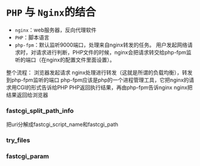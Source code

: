 # `PHP` 与 `Nginx`的结合

- `nginx`：web服务器，反向代理软件
- `PHP`：脚本语言
- `php-fpm`：默认监听9000端口，处理来自nginx转发的任务。
用户发起网络请求时，对请求进行判断，PHP文件的时候，nginx会把请求转交给php-fpm监听的端口（在nginx的配置文件里面设置）。

整个流程：
浏览器发起请求
nginx处理进行转发（这就是所谓的负载均衡），转发到php-fpm监听的端口
php-fpm应该是php的一个进程管理工具，它把nginx的请求用CGI的形式告诉给PHP
PHP返回执行结果，再由php-fpm告诉nginx
nginx把结果返回给浏览器
### fastcgi_split_path_info
把uri分解成fastcgi_script_name和fastcgi_path
### try_files
### fastcgi_param
